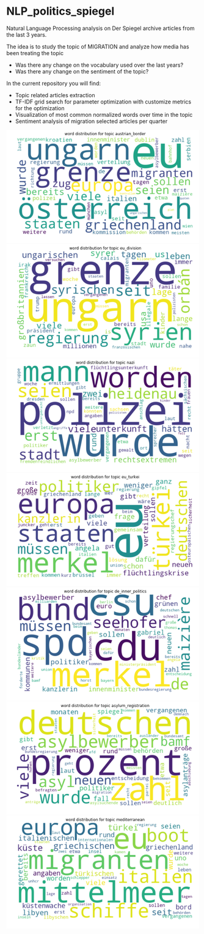 # NLP_politics_spiegel

Natural Language Processing analysis on Der Spiegel archive articles from the last 3 years.

The idea is to study the topic of MIGRATION and analyze how media has been treating the topic
* Was there any change on the vocabulary used over the last years?
* Was there any change on the sentiment of the topic?

In the current repository you will find:
* Topic related articles extraction
* TF-IDF grid search for parameter optimization with customize metrics for the optimization
* Visualization of most common normalized words over time in the topic
* Sentiment analysis of migration selected articles per quarter

![topic 1](img/t1.png?raw=true "Title")
![topic 2](img/t2.png?raw=true "Title")
![topic 3](img/t3.png?raw=true "Title")
![topic 4](img/t4.png?raw=true "Title")
![topic 5](img/t5.png?raw=true "Title")
![topic 6](img/t6.png?raw=true "Title")
![topic 7](img/t7.png?raw=true "Title")
